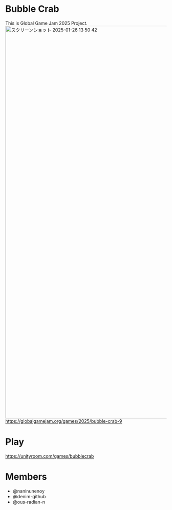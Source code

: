 # Bubble Crab

This is Global Game Jam 2025 Project. 
<img width="1224" alt="スクリーンショット 2025-01-26 13 50 42" src="https://github.com/user-attachments/assets/a5436c20-8c56-4c9c-aa3b-b2e32fbe95d4" />
https://globalgamejam.org/games/2025/bubble-crab-9

# Play
https://unityroom.com/games/bubblecrab

# Members
* @naninunenoy
* @denim-github
* @ous-radian-n
